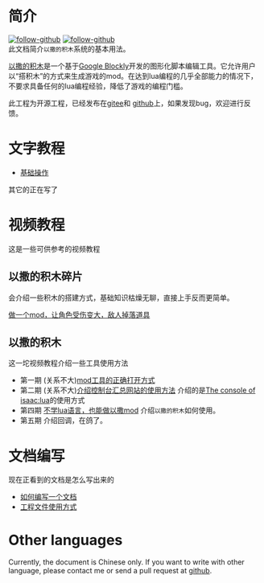# 简介

[![follow-github](https://img.shields.io/badge/gitee-star-brightgreen?style=social&logo=Gitee)](https://gitee.com/frto027/BlocklyIsaac)
[![follow-github](https://img.shields.io/badge/github-star-brightgreen?style=social&logo=GitHub)](https://github.com/frto027/BlocklyIsaac)  
此文档简介`以撒的积木`系统的基本用法。

[以撒的积木](../../../index.html?lang=zh-hans)是一个基于[Google Blockly](https://developers.google.com/blockly)开发的图形化脚本编辑工具。它允许用户以“搭积木”的方式来生成游戏的mod。在达到lua编程的几乎全部能力的情况下，不要求具备任何的lua编程经验，降低了游戏的编程门槛。

此工程为开源工程，已经发布在[gitee](https://gitee.com/frto027/BlocklyIsaac)和
[github](https://github.com/frto027/BlocklyIsaac)上，如果发现bug，欢迎进行反馈。

# 文字教程

- [基础操作](text_tutorial/1.basic_operate.md)

其它的正在写了

# 视频教程

这是一些可供参考的视频教程

## 以撒的积木碎片

会介绍一些积木的搭建方式，基础知识枯燥无聊，直接上手反而更简单。


[做一个mod，让角色受伤变大，敌人掉落道具](https://www.bilibili.com/video/BV1Hq4y1U7wv/)
<span b-url="bi-docs/bi-docs-cn/site/bimls/HurtBigger_DieSpawn.biml"/>

## 以撒的积木

这一坨视频教程介绍一些工具使用方法

- 第一期 (关系不大)[mod工具的正确打开方式](https://www.bilibili.com/video/BV1Pr4y1M7HQ/)
- 第二期 (关系不大)[介绍控制台汇总网站的使用方法](https://www.bilibili.com/video/BV1A5411H79v/) 介绍的是[The console of isaac:lua](http://frto027.gitee.io/consoleofisaaclua/)的使用方式
- 第四期 [不学lua语言，也能做以撒mod](https://www.bilibili.com/video/BV1nr4y1K7wY/) 介绍`以撒的积木`如何使用。
- 第五期 介绍回调，在鸽了。

# 文档编写

现在正看到的文档是怎么写出来的

- [如何编写一个文档](edit_docs.md)
- [工程文件使用方式](api.md)

# Other languages

Currently, the document is Chinese only. If you want to write with other language, please contact me or send a pull request at [github](https://github.com/frto027/BlocklyIsaac).
